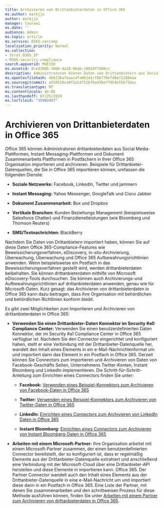 ```yaml
---
title: Archivieren von Drittanbieterdaten in Office 365
ms.author: markjjo
author: markjjo
manager: laurawi
ms.date: ''
audience: Admin
ms.topic: article
ms.service: O365-seccomp
localization_priority: Normal
ms.collection:
- Strat_O365_IP
- M365-security-compliance
search.appverid: MOE150
ms.assetid: 0ce338d5-3666-4a18-86ab-c6910ff408cc
description: Administratoren können Daten von Drittanbietern aus Social Media-Plattformen, Instant Messaging-Plattformen und Dokument Zusammenarbeits Plattformen zu Postfächern in Ihrer Office 365 Organisation importieren. Auf diese Weise können Sie Daten aus Facebook, Twitter und anderen Datenquellen von Drittanbietern in Office 365 archivieren. Anschließend können Sie Office 365 Compliance-Features (wie Legal Hold, eDiscovery, in-situ-Archivierung und Aufbewahrungsrichtlinien) für drittanbieterdaten verwenden und anwenden.
ms.openlocfilehash: 4b6236a7eaac4fa061d1cfbb770efd0a721804aa
ms.sourcegitcommit: a550519ca8f2a54712bf0a43be7f954e55675dac
ms.translationtype: MT
ms.contentlocale: de-DE
ms.lasthandoff: 07/25/2019
ms.locfileid: "35902457"
---
```

# <a name="archive-third-party-data-in-office-365"></a>Archivieren von Drittanbieterdaten in Office 365

Office 365 können Administratoren drittanbieterdaten aus Social Media-Plattformen, Instant Messaging-Plattformen und Dokument Zusammenarbeits Plattformen in Postfächern in Ihrer Office 365 Organisation importieren und archivieren. Beispiele für Drittanbieter-Datenquellen, die Sie in Office 365 importieren können, umfassen die folgenden Dienste: 
  
- **Soziale Netzwerke:** Facebook, LinkedIn, Twitter und jammern 
    
- **Instant Messaging:** Yahoo Messenger, GoogleTalk und Cisco Jabber 
    
- **Dokument Zusammenarbeit:** Box und Dropbox 
    
- **Vertikale Branchen:** Kunden Beziehungs Management (beispielsweise Salesforce Chatter) und Finanzdienstleistungen (wie Bloomberg und Thomson Reuters) 
    
- **SMS/Textnachrichten:** BlackBerry 
    
Nachdem Sie Daten von Drittanbietern importiert haben, können Sie auf diese Daten Office 365-Compliance-Features wie Beweissicherungsverfahren, eDiscovery, in-situ-Archivierung, Überwachung, Überwachung und Office 365 Aufbewahrungsrichtlinien anwenden. Wenn beispielsweise ein Postfach in das Beweissicherungsverfahren gestellt wird, werden drittanbieterdaten beibehalten. Sie können drittanbieterdaten mithilfe von Microsoft eDiscovery-Tools durchsuchen. Sie können auch Archivierungs-und Aufbewahrungsrichtlinien auf drittanbieterdaten anwenden, genau wie für Microsoft-Daten. Kurz gesagt: das Archivieren von drittanbieterdaten in Office 365 kann dazu beitragen, dass Ihre Organisation mit behördlichen und behördlichen Richtlinien konform bleibt.

Es gibt zwei Möglichkeiten zum Importieren und Archivieren von drittanbieterdaten in Office 365:

- **Verwenden Sie einen Drittanbieter-Daten Konnektor im Security #a0 Compliance Center:** Verwenden Sie einen benutzerdefinierten Daten Konnektor, der im Security #a1 Compliance Center in Office 365 verfügbar ist. Nachdem Sie den Connector eingerichtet und konfiguriert haben, stellt er eine Verbindung mit der Drittanbieter-Datenquelle her, wandelt den Inhalt eines Elements in ein e-Mail-Nachrichtenformat um und importiert dann das Element in ein Postfach in Office 365. Derzeit können Sie Connectors zum Importieren und Archivieren von Daten von Facebook-Geschäfts Seiten, Unternehmens Twitter-Konten, Instant Bloomberg und LinkedIn implementieren. Die Schritt-für-Schritt-Anleitung zum Einrichten eines Connectors finden Sie unter:
   
   - **Facebook:** [Verwenden eines Beispiel-Konnektors zum Archivieren von Facebook-Daten in Office 365](archive-facebook-data-with-sample-connector.md)
  
   - **Twitter:** [Verwenden eines Beispiel-Konnektors zum Archivieren von Twitter-Daten in Office 365](archive-twitter-data-with-sample-connector.md)
    
   - **LinkedIn:** [Einrichten eines Connectors zum Archivieren von LinkedIn Daten in Office 365](archive-linkedin-data.md)

   - **Instant Bloomberg:** [Einrichten eines Connectors zum Archivieren von Instant Bloomberg-Daten in Office 365](archive-instant-bloomberg-data.md)

- **Arbeiten mit einem Microsoft-Partner:** Ihre Organisation arbeitet mit einem Microsoft-Partner zusammen, der einen benutzerdefinierten Connector bereitstellt, der so konfiguriert ist, dass er regelmäßig Elemente aus der Drittanbieter-Datenquelle extrahiert und anschließend eine Verbindung mit der Microsoft-Cloud über eine Drittanbieter-API herstellen und diese Elemente in importieren kann. Office 365. Der Partner Connector wandelt auch den Inhalt eines Elements aus der Drittanbieter-Datenquelle in eine e-Mail-Nachricht um und importiert diese dann in ein Postfach in Office 365. Eine Liste der Partner, mit denen Sie zusammenarbeiten und den schrittweisen Prozess für diese Methode ausführen können, finden Sie unter [Arbeiten mit einem Partner zum Archivieren von drittanbieterdaten in Office 365](work-with-partner-to-archive-third-party-data.md).

